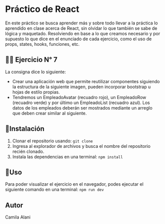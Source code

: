 # Práctico de React
En este práctico se busca aprender más y sobre todo llevar a la práctica lo aprendido en clase acerca de React, sin olvidar lo que también se sabe de lógica y maquetado. Resolviendo en base a lo que creamos necesario y por supuesto lo que dice en el enunciado de cada ejercicio, como el uso de props, states, hooks, funciones, etc.

## ☝🏻 Ejercicio N° 7
La consigna dice lo siguiente:

- Crear una aplicación web que permite reutilizar componentes siguiendo la estructura de la siguiente imagen, pueden incorporar bootstrap u hojas de estilo propias. 
- Tendremos un EmpleadoAvatar (recuadro rojo), un EmpleadoRow (recuadro verde) y por último un EmpleadoList (recuadro azul).
Los datos de los empleados deberán ser mostrados mediante un arreglo que deben crear similar al siguiente.


## 📍Instalación
1. Clonar el repositorio usando: `git clone`
2. Ingresa al explorador de archivos y busca el nombre del repositorio recién clonado.
3. Instala las dependencias en una terminal: `npm install`

## 📍Uso
Para poder visualizar el ejercicio en el navegador, podes ejecutar el siguiente comando en una terminal: `npm run dev`

## Autor
Camila Alani